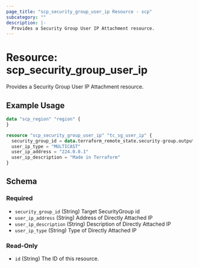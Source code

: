 ```yaml
---
page_title: "scp_security_group_user_ip Resource - scp"
subcategory: ""
description: |-
  Provides a Security Group User IP Attachment resource.
---
```


# Resource: scp_security_group_user_ip

Provides a Security Group User IP Attachment resource.


## Example Usage

```terraform
data "scp_region" "region" {
}

resource "scp_security_group_user_ip" "tc_sg_user_ip" {
  security_group_id = data.terraform_remote_state.security-group.outputs.id
  user_ip_type = "MULTICAST"
  user_ip_address = "224.0.0.1"
  user_ip_description = "Made in Terraform"
}
```

<!-- schema generated by tfplugindocs -->
## Schema

### Required

- `security_group_id` (String) Target SecurityGroup id
- `user_ip_address` (String) Address of Directly Attached IP
- `user_ip_description` (String) Description of Directly Attached IP
- `user_ip_type` (String) Type of Directly Attached IP

### Read-Only

- `id` (String) The ID of this resource.
